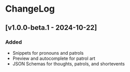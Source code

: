# ChangeLog

## [v1.0.0-beta.1 - 2024-10-22]
### Added
* Snippets for pronouns and patrols
* Preview and autocomplete for patrol art
* JSON Schemas for thoughts, patrols, and shortevents
